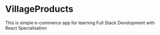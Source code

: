 # VillageProducts
This is simple e-commerce app for learning Full Stack Devolopment with React Specialisation
